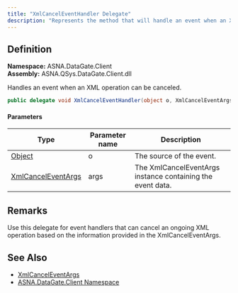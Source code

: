 ```yaml
---
title: "XmlCancelEventHandler Delegate"
description: "Represents the method that will handle an event when an XML operation can be canceled."
---
```


## Definition

**Namespace:** ASNA.DataGate.Client  
**Assembly:** ASNA.QSys.DataGate.Client.dll

Handles an event when an XML operation can be canceled.

```csharp
public delegate void XmlCancelEventHandler(object o, XmlCancelEventArgs args)
```

#### Parameters

| Type | Parameter name | Description |
| --- | --- | --- |
| [Object](https://docs.microsoft.com/en-us/dotnet/api/system.object) | o | The source of the event. |
| [XmlCancelEventArgs](/reference/datagate/datagate-client/xml-cancel-event-args.html) | args | The XmlCancelEventArgs instance containing the event data. |

## Remarks
Use this delegate for event handlers that can cancel an ongoing XML operation based on the information provided in the XmlCancelEventArgs.

## See Also
- [XmlCancelEventArgs](/reference/datagate/datagate-client/xml-cancel-event-args.html)
- [ASNA.DataGate.Client Namespace](/reference/datagate/datagate-client/landing-page-namespace.html)
